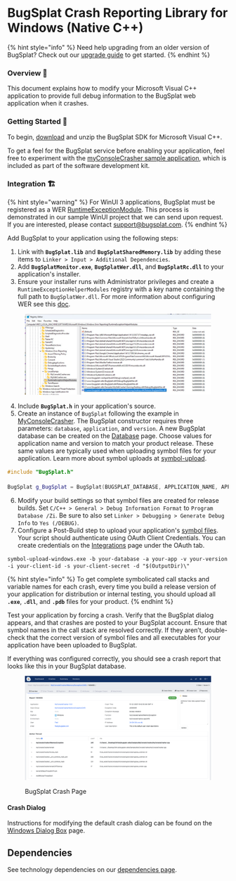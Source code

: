 # BugSplat Crash Reporting Library for Windows (Native C++)

{% hint style="info" %}
Need help upgrading from an older version of BugSplat? Check out our [upgrade guide](bugsplat-native-upgrade-guide.md) to get started.
{% endhint %}

### Overview 👀

This document explains how to modify your Microsoft Visual C++ application to provide full debug information to the BugSplat web application when it crashes.

### Getting Started 🚦&#x20;

To begin, [download](https://app.bugsplat.com/browse/download_item.php?item=native) and unzip the BugSplat SDK for Microsoft Visual C++.

To get a feel for the BugSplat service before enabling your application, feel free to experiment with the [myConsoleCrasher sample application](../../../posting-a-test-crash/myconsolecrasher-c-plus-plus/), which is included as part of the software development kit.

### Integration 🏗️

{% hint style="warning" %}
For WinUI 3 applications, BugSplat must be registered as a WER [RuntimeExceptionModule](https://learn.microsoft.com/en-us/windows/win32/api/werapi/nf-werapi-werregisterruntimeexceptionmodule). This process is demonstrated in our sample WinUI project that we can send upon request. If you are interested, please contact [support@bugsplat.com](mailto:support@bugsplat.com).
{% endhint %}

Add BugSplat to your application using the following steps:

1. Link with **`BugSplat.lib`** and **`BugSplatSharedMemory.lib`** by adding these items to `Linker > Input > Additional Dependencies`.
2. Add **`BugSplatMonitor.exe`**, **`BugSplatWer.dll`**, and **`BugSplatRc.dll`** to your application's installer.
3. Ensure your installer runs with Administrator privileges and create a `RuntimeExceptionHelperModules` registry with a key name containing the full path to `BugSplatWer.dll`. For more information about configuring WER see this [doc](bugsplat-native-upgrade-guide.md#registry-changes).

<figure><img src="../../../../../.gitbook/assets/image (85).png" alt=""><figcaption></figcaption></figure>

4. Include **`BugSplat.h`** in your application's source.
5. Create an instance of `BugSplat` following the example in [MyConsoleCrasher](../../../posting-a-test-crash/myconsolecrasher-c-plus-plus/). The BugSplat constructor requires three parameters: `database`, `application`, and `version`. A new BugSplat database can be created on the [Database](https://app.bugsplat.com/v2/database) page. Choose values for application name and version to match your product release. These same values are typically used when uploading symbol files for your application. Learn more about symbol uploads at [symbol-upload](../../../../../education/faq/how-to-upload-symbol-files-with-symbol-upload.md).

```cpp
#include "BugSplat.h"

BugSplat g_BugSplat = BugSplat(BUGSPLAT_DATABASE, APPLICATION_NAME, APPLICATION_VERSION);
```

6. Modify your build settings so that symbol files are created for release builds. Set `C/C++ > General > Debug Information Format` to `Program Database /Zi`. Be sure to also set `Linker > Debugging > Generate Debug Info` to `Yes (/DEBUG)`.
7. Configure a Post-Build step to upload your application's [symbol files](../../../../development/working-with-symbol-files/). Your script should authenticate using OAuth Client Credentials. You can create credentials on the [Integrations](https://app.bugsplat.com/v2/database/integrations#oauth) page under the OAuth tab.

```batch
symbol-upload-windows.exe -b your-database -a your-app -v your-version -i your-client-id -s your-client-secret -d "$(OutputDir)\"
```

{% hint style="info" %}
To get complete symbolicated call stacks and variable names for each crash, every time you build a release version of your application for distribution or internal testing, you should upload all **`.exe`**, **`.dll`**, and **`.pdb`** files for your product.
{% endhint %}

Test your application by forcing a crash. Verify that the BugSplat dialog appears, and that crashes are posted to your BugSplat account. Ensure that symbol names in the call stack are resolved correctly. If they aren’t, double-check that the correct version of symbol files and all executables for your application have been uploaded to BugSplat.

If everything was configured correctly, you should see a crash report that looks like this in your BugSplat database.

<figure><img src="../../../../../.gitbook/assets/image (86).png" alt="BugSplat Crash Page"><figcaption><p>BugSplat Crash Page</p></figcaption></figure>

#### Crash Dialog

Instructions for modifying the default crash dialog can be found on the [Windows Dialog Box](../../../../../education/how-tos/customize-the-crash-dialog.md) page.

## Dependencies

See technology dependencies on our [dependencies page](dependencies.md).
